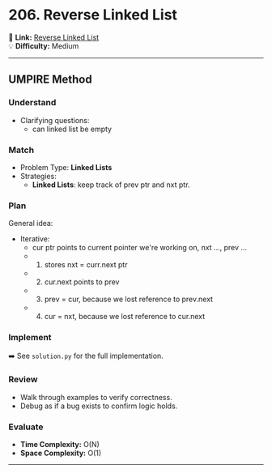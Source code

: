 # 206. Reverse Linked List

🔗 **Link:** [Reverse Linked List](https://leetcode.com/problems/reverse-linked-list/description/)  
💡 **Difficulty:** Medium

---


## UMPIRE Method

### Understand
- Clarifying questions:
  - can linked list be empty

### Match
- Problem Type: **Linked Lists**  
- Strategies:
  - **Linked Lists**: keep track of prev ptr and nxt ptr.

### Plan
General idea:  
- Iterative:
  - cur ptr points to current pointer we're working on, nxt ..., prev ...
  - 1. stores nxt = curr.next ptr
  - 2. cur.next points to prev
  - 3. prev = cur, because we lost reference to prev.next
  - 4. cur = nxt, because we lost reference to cur.next

### Implement
➡️ See `solution.py` for the full implementation.  

### Review
- Walk through examples to verify correctness.  
- Debug as if a bug exists to confirm logic holds.  

### Evaluate
- **Time Complexity:** O(N)  
- **Space Complexity:** O(1)  

---


